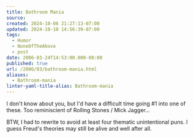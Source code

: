 ```yaml
---
title: Bathroom Mania
source: 
created: 2024-10-06 21:27:13-07:00
updated: 2024-10-10 14:56:39-07:00
tags:
  - Humor
  - NoneOfTheAbove
  - post
date: 2006-03-24T14:53:00.000-08:00
published: true
url: /2006/03/bathroom-mania.html
aliases:
  - Bathroom-mania
linter-yaml-title-alias: Bathroom-mania
---
```



<!-- ![](pattern1.jpg) -->
  
I don't know about you, but I'd have a difficult time going #1 into one of these. Too reminiscient of Rolling Stones / Mick Jagger...  
  
BTW, I had to rewrite to avoid at least four thematic unintentional puns. I guess Freud's theories may still be alive and well after all.
